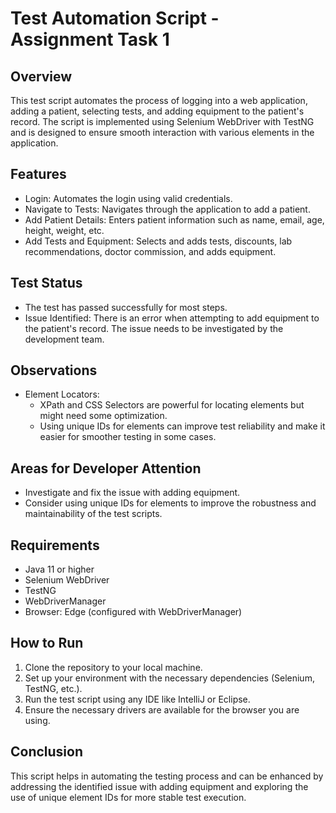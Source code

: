 # Test Automation Script - Assignment Task 1

## Overview
This test script automates the process of logging into a web application, adding a patient, selecting tests, and adding equipment to the patient's record. The script is implemented using Selenium WebDriver with TestNG and is designed to ensure smooth interaction with various elements in the application.

## Features
- Login: Automates the login using valid credentials.
- Navigate to Tests: Navigates through the application to add a patient.
- Add Patient Details: Enters patient information such as name, email, age, height, weight, etc.
- Add Tests and Equipment: Selects and adds tests, discounts, lab recommendations, doctor commission, and adds equipment.

## Test Status
- The test has passed successfully for most steps.
- Issue Identified: There is an error when attempting to add equipment to the patient's record. The issue needs to be investigated by the development team.
  
## Observations
- Element Locators:
  - XPath and CSS Selectors are powerful for locating elements but might need some optimization.
  - Using unique IDs for elements can improve test reliability and make it easier for smoother testing in some cases.

## Areas for Developer Attention
- Investigate and fix the issue with adding equipment.
- Consider using unique IDs for elements to improve the robustness and maintainability of the test scripts.

## Requirements
- Java 11 or higher
- Selenium WebDriver
- TestNG
- WebDriverManager
- Browser: Edge (configured with WebDriverManager)

## How to Run
1. Clone the repository to your local machine.
2. Set up your environment with the necessary dependencies (Selenium, TestNG, etc.).
3. Run the test script using any IDE like IntelliJ or Eclipse.
4. Ensure the necessary drivers are available for the browser you are using.

## Conclusion
This script helps in automating the testing process and can be enhanced by addressing the identified issue with adding equipment and exploring the use of unique element IDs for more stable test execution.
